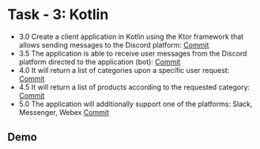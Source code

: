
# Task - 3: Kotlin

- 3.0 Create a client application in Kotlin using the Ktor framework that allows sending messages to the Discord platform: [Commit]()
- 3.5 The application is able to receive user messages from the Discord platform directed to the application (bot): [Commit]()
- 4.0 It will return a list of categories upon a specific user request: [Commit]()
- 4.5 It will return a list of products according to the requested category: [Commit]()
- 5.0 The application will additionally support one of the platforms: Slack, Messenger, Webex [Commit]()


## Demo